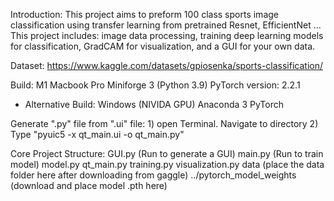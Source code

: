 Introduction:
	This project aims to preform 100 class sports image classification using transfer learning from pretrained Resnet, EfficientNet ... This project includes: image data processing, training deep learning models for classification, GradCAM for visualization, and a GUI for your own data.



Dataset: 
	https://www.kaggle.com/datasets/gpiosenka/sports-classification/



Build: 
	M1 Macbook Pro
	Miniforge 3 (Python 3.9)
	PyTorch version: 2.2.1

* Alternative Build:
	Windows (NIVIDA GPU)
	Anaconda 3
	PyTorch



Generate ".py" file from ".ui" file:
	1) open Terminal. Navigate to directory
	2) Type "pyuic5 -x qt_main.ui -o qt_main.py"



Core Project Structure:
	GUI.py (Run to generate a GUI)
	main.py (Run to train model)
	model.py
	qt_main.py
	training.py
	visualization.py
	data (place the data folder here after downloading from gaggle)
	../pytorch_model_weights (download and place model .pth here)
	
